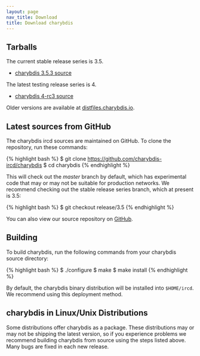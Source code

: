 ```yaml
---
layout: page
nav_title: Download
title: Download charybdis
---
```


## Tarballs

The current stable release series is 3.5.

  * [charybdis 3.5.3 source](http://distfiles.charybdis.io/charybdis-3.5.3.tar.bz2)

The latest testing release series is 4.

 * [charybdis 4-rc3 source](http://distfiles.charybdis.io/charybdis-4-rc3.tar.bz2)

Older versions are available at [distfiles.charybdis.io](http://distfiles.charybdis.io).

## Latest sources from GitHub

The charybdis ircd sources are maintained on GitHub.  To clone the repository, run these commands:

{% highlight bash %}
$ git clone https://github.com/charybdis-ircd/charybdis
$ cd charybdis
{% endhighlight %}

This will check out the *master* branch by default, which has experimental code that may or may not be
suitable for production networks.  We recommend checking out the stable release series branch, which
at present is 3.5:

{% highlight bash %}
$ git checkout release/3.5
{% endhighlight %}

You can also view our source repository on [GitHub](https://github.com/charybdis-ircd/charybdis).

## Building

To build charybdis, run the following commands from your charybdis source directory:

{% highlight bash %}
$ ./configure
$ make
$ make install
{% endhighlight %}

By default, the charybdis binary distribution will be installed into `$HOME/ircd`.  We recommend using
this deployment method.

## charybdis in Linux/Unix Distributions

Some distributions offer charybdis as a package.  These distributions may or may not be shipping the latest
version, so if you experience problems we recommend building charybdis from source using the steps listed
above.  Many bugs are fixed in each new release.
